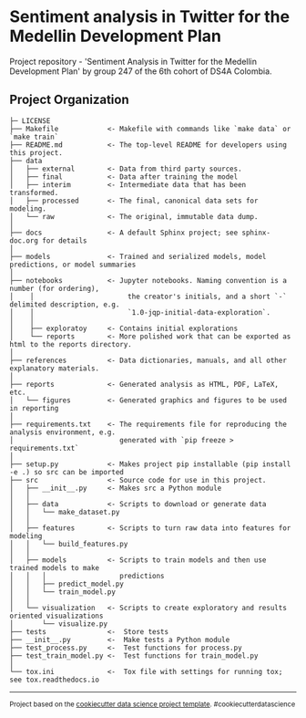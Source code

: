 # Sentiment analysis in Twitter for the Medellin Development Plan

Project repository - 'Sentiment Analysis in Twitter for the Medellin Development Plan' by group 247 of the 6th cohort of DS4A Colombia.

Project Organization
------------

    ├─ LICENSE
    ├── Makefile            <- Makefile with commands like `make data` or `make train`
    ├── README.md           <- The top-level README for developers using this project.
    ├── data
    │   ├── external        <- Data from third party sources. 
    │	├── final           <- Data after training the model
    │   ├── interim         <- Intermediate data that has been transformed.
    │   ├── processed       <- The final, canonical data sets for modeling.
    │   └── raw             <- The original, immutable data dump.
    │
    ├── docs                <- A default Sphinx project; see sphinx-doc.org for details
    │
    ├── models              <- Trained and serialized models, model predictions, or model summaries
    │
    ├── notebooks           <- Jupyter notebooks. Naming convention is a number (for ordering),
    │    │                       the creator's initials, and a short `-` delimited description, e.g.
    │    │                       `1.0-jqp-initial-data-exploration`.
    │    │
    │	 ├── exploratoy     <- Contains initial explorations
    │    └── reports        <- More polished work that can be exported as html to the reports directory.
    │
    ├── references          <- Data dictionaries, manuals, and all other explanatory materials.
    │
    ├── reports             <- Generated analysis as HTML, PDF, LaTeX, etc.
    │   └── figures         <- Generated graphics and figures to be used in reporting
    │
    ├── requirements.txt    <- The requirements file for reproducing the analysis environment, e.g.
    │                          generated with `pip freeze > requirements.txt`
    │
    ├── setup.py            <- Makes project pip installable (pip install -e .) so src can be imported
    ├── src                 <- Source code for use in this project.
    │   ├── __init__.py     <- Makes src a Python module
    │   │
    │   ├── data            <- Scripts to download or generate data
    │   │   └── make_dataset.py
    │   │
    │   ├── features        <- Scripts to turn raw data into features for modeling
    │   │   └── build_features.py
    │   │
    │   ├── models          <- Scripts to train models and then use trained models to make
    │   │   │                  predictions
    │   │   ├── predict_model.py
    │   │   └── train_model.py
    │   │
    │   └── visualization   <- Scripts to create exploratory and results oriented visualizations
    │       └── visualize.py
    ├── tests               <-  Store tests
    ├── __init__.py         <-  Make tests a Python module 
    ├── test_process.py     <-  Test functions for process.py
    ├── test_train_model.py <-  Test functions for train_model.py
    │ 
    └── tox.ini             <-  Tox file with settings for running tox; see tox.readthedocs.io


--------

<p><small>Project based on the <a target="_blank" href="https://drivendata.github.io/cookiecutter-data-science/">cookiecutter data science project template</a>. #cookiecutterdatascience</small></p>
